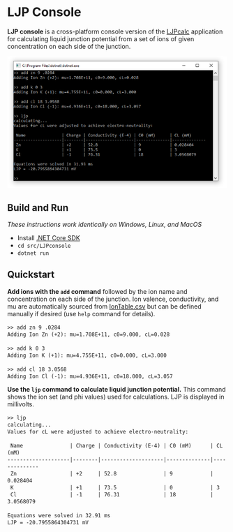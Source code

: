 # LJP Console

**LJP console** is a cross-platform console version of the [LJPcalc](https://github.com/swharden/LJPcalc) application for calculating liquid junction potential from a set of ions of given concentration on each side of the junction. 

![](screenshot.png)

## Build and Run
_These instructions work identically on Windows, Linux, and MacOS_
* Install [.NET Core SDK](https://dotnet.microsoft.com/download)
* `cd src/LJPconsole`
* `dotnet run`

## Quickstart

**Add ions with the `add` command** followed by the ion name and concentration on each side of the junction. Ion valence, conductivity, and mu are automatically sourced from [IonTable.csv](/src/IonTable.csv) but can be defined manually if desired (use `help` command for details).

```
>> add zn 9 .0284
Adding Ion Zn (+2): mu=1.708E+11, c0=9.000, cL=0.028

>> add k 0 3
Adding Ion K (+1): mu=4.755E+11, c0=0.000, cL=3.000

>> add cl 18 3.0568
Adding Ion Cl (-1): mu=4.936E+11, c0=18.000, cL=3.057
```

**Use the `ljp` command to calculate liquid junction potential.** This command shows the ion set (and phi values) used for calculations. LJP is displayed in millivolts.

```
>> ljp
calculating...
Values for cL were adjusted to achieve electro-neutrality:

 Name               | Charge | Conductivity (E-4) | C0 (mM)      | CL (mM)
--------------------|--------|--------------------|--------------|--------------
 Zn                 | +2     | 52.8               | 9            | 0.028404
 K                  | +1     | 73.5               | 0            | 3
 Cl                 | -1     | 76.31              | 18           | 3.0568079

Equations were solved in 32.91 ms
LJP = -20.7955864304731 mV
```